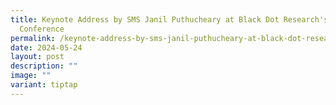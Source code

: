 ```yaml
---
title: Keynote Address by SMS Janil Puthucheary at Black Dot Research's AFCN
  Conference
permalink: /keynote-address-by-sms-janil-puthucheary-at-black-dot-research-s-afcn-conference/
date: 2024-05-24
layout: post
description: ""
image: ""
variant: tiptap
---
```

